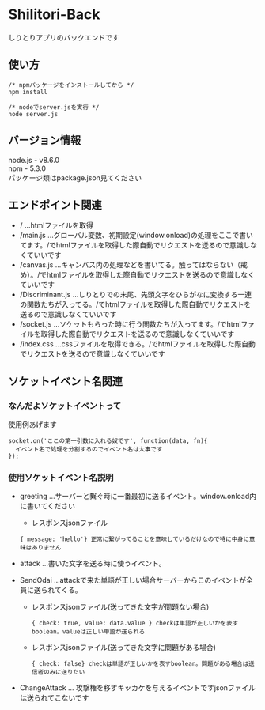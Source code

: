 # Shilitori-Back
しりとりアプリのバックエンドです

## 使い方

```
/* npmパッケージをインストールしてから */
npm install

/* nodeでserver.jsを実行 */
node server.js
```

## バージョン情報
node.js - v8.6.0<br>
npm     - 5.3.0<br>
パッケージ類はpackage.json見てください

## エンドポイント関連
- / ...htmlファイルを取得
- /main.js ...グローバル変数、初期設定(window.onload)の処理をここで書いてます。/でhtmlファイルを取得した際自動でリクエストを送るので意識しなくていいです
- /canvas.js ...キャンバス内の処理などを書いてる。触ってはならない（戒め）。/でhtmlファイルを取得した際自動でリクエストを送るので意識しなくていいです
- /Discriminant.js ...しりとりでの末尾、先頭文字をひらがなに変換する一連の関数たちが入ってる。/でhtmlファイルを取得した際自動でリクエストを送るので意識しなくていいです
- /socket.js ...ソケットもらった時に行う関数たちが入ってます。/でhtmlファイルを取得した際自動でリクエストを送るので意識しなくていいです
- /index.css ...cssファイルを取得できる。/でhtmlファイルを取得した際自動でリクエストを送るので意識しなくていいです

## ソケットイベント名関連
### なんだよソケットイベントって
使用例あげます

```
socket.on('ここの第一引数に入れる奴です', function(data, fn){
  イベント名で処理を分割するのでイベント名は大事です
});
```

### 使用ソケットイベント名説明
- greeting ...サーバーと繋ぐ時に一番最初に送るイベント。window.onload内に書いてください
  - レスポンスjsonファイル

  ```
  { message: 'hello'} 正常に繋がってることを意味しているだけなので特に中身に意味はありません
  ```

- attack ...書いた文字を送る時に使うイベント。

- SendOdai ...attackで来た単語が正しい場合サーバーからこのイベントが全員に送られてくる。
  - レスポンスjsonファイル(送ってきた文字が問題ない場合)

    ```
    { check: true, value: data.value } checkは単語が正しいかを表すboolean。valueは正しい単語が送られる
    ```

  - レスポンスjsonファイル(送ってきた文字に問題がある場合)

    ```
    { check: false} checkは単語が正しいかを表すboolean。問題がある場合は送信者のみに送りたい
    ```

- ChangeAttack ... 攻撃権を移すキッカケを与えるイベントですjsonファイルは送られてこないです
